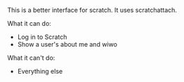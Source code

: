 This is a better interface for scratch. It uses scratchattach.

What it can do: 

* Log in to Scratch
* Show a user's about me and wiwo

What it can't do: 

* Everything else